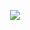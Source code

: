 <p align="center"><img src="https://thumbs.gfycat.com/GoodnaturedFondGaur-size_restricted.gif"></p>

